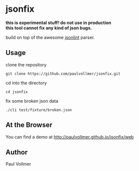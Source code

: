 # jsonfix

**this is experimental stuff! do not use in production  
this tool cannot fix any kind of json bugs.**

build on top of the awesome [jsonlint](https://github.com/zaach/jsonlint) parser.


## Usage

clone the repository

    git clone https://github.com/paulvollmer/jsonfix.git

cd into the directory

    cd jsonfix

fix some broken json data

    ./cli test/fixture/broken.json

## At the Browser
You can find a demo at http://paulvollmer.github.io/jsonfix/web


## Author
Paul Vollmer
